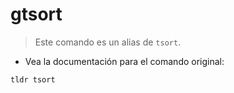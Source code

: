 # gtsort

> Este comando es un alias de `tsort`.

- Vea la documentación para el comando original:

`tldr tsort`

